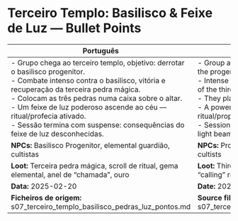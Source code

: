 # Terceiro Templo: Basilisco & Feixe de Luz — Bullet Points

| Português                                                                                                                                                                                                                                                                                                                                                                              | English                                                                                                                                                                                                                                                                                                                                                                                  |
| -------------------------------------------------------------------------------------------------------------------------------------------------------------------------------------------------------------------------------------------------------------------------------------------------------------------------------------------------------------------------------------- | ---------------------------------------------------------------------------------------------------------------------------------------------------------------------------------------------------------------------------------------------------------------------------------------------------------------------------------------------------------------------------------------- |
| - Grupo chega ao terceiro templo, objetivo: derrotar o basilisco progenitor.<br>- Combate intenso contra o basilisco, vitória e recuperação da terceira pedra mágica.<br>- Colocam as três pedras numa caixa sobre o altar.<br>- Um feixe de luz poderoso ascende ao céu — ritual/profecia ativado.<br>- Sessão termina com suspense: consequências do feixe de luz desconhecidas.<br> | - Group arrives at the third temple, objective: defeat the progenitor basilisk.<br>- Intense fight with the basilisk, victory and recovery of the third magic stone.<br>- They place the three stones in a box on the altar.<br>- A powerful beam of light shoots into the sky — ritual/prophecy activated.<br>- Session ends with suspense: consequences of the light beam unknown.<br> |
| **NPCs:** Basilisco Progenitor, elemental guardião, cultistas                                                                                                                                                                                                                                                                                                                          | **NPCs:** Progenitor Basilisk, elemental guardian, cultists                                                                                                                                                                                                                                                                                                                              |
| **Loot:** Terceira pedra mágica, scroll de ritual, gema elemental, anel de “chamada”, ouro                                                                                                                                                                                                                                                                                             | **Loot:** Third magic stone, ritual scroll, elemental gem, “calling” ring, gold                                                                                                                                                                                                                                                                                                          |
| **Data:** 2025-02-20                                                                                                                                                                                                                                                                                                                                                                   | **Date:** 2025-02-20                                                                                                                                                                                                                                                                                                                                                                     |
| **Ficheiros de origem:** s07_terceiro_templo_basilisco_pedras_luz_pontos.md                                                                                                                                                                                                                                                                                                            | **Source files:** s07_terceiro_templo_basilisco_pedras_luz_pontos.md                                                                                                                                                                                                                                                                                                                     |

